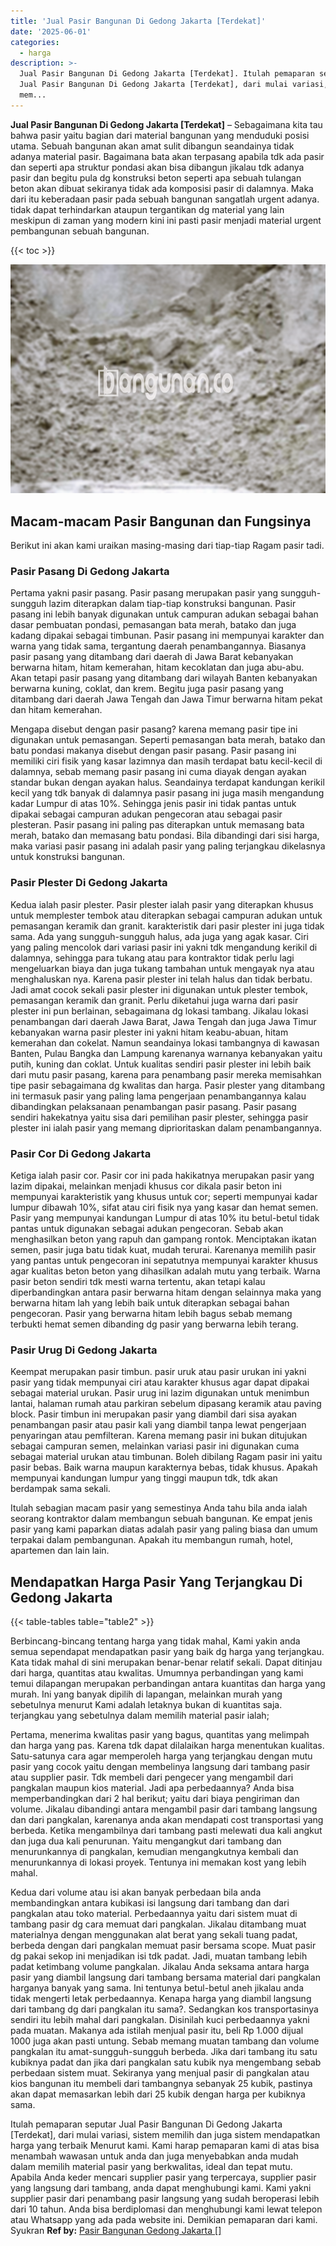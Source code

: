 ```yaml
---
title: 'Jual Pasir Bangunan Di Gedong Jakarta [Terdekat]'
date: '2025-06-01'
categories:
  - harga
description: >-
  Jual Pasir Bangunan Di Gedong Jakarta [Terdekat]. Itulah pemaparan seputar
  Jual Pasir Bangunan Di Gedong Jakarta [Terdekat], dari mulai variasi, sistem
  mem...
---
```


**Jual Pasir Bangunan Di Gedong Jakarta \[Terdekat\]** – Sebagaimana kita tau bahwa pasir yaitu bagian dari material bangunan yang menduduki posisi utama. Sebuah bangunan akan amat sulit dibangun seandainya tidak adanya material pasir. Bagaimana bata akan terpasang apabila tdk ada pasir dan seperti apa struktur pondasi akan bisa dibangun jikalau tdk adanya pasir dan begitu pula dg konstruksi beton seperti apa sebuah tulangan beton akan dibuat sekiranya tidak ada komposisi pasir di dalamnya. Maka dari itu keberadaan pasir pada sebuah bangunan sangatlah urgent adanya. tidak dapat terhindarkan ataupun tergantikan dg material yang lain meskipun di zaman yang modern kini ini pasti pasir menjadi material urgent pembangunan sebuah bangunan.

{{< toc >}}

![Jual Pasir Bangunan Di Gedong Jakarta [Terdekat]](/images/jual-pasir-bangunan-63.png)

## Macam-macam Pasir Bangunan dan Fungsinya

Berikut ini akan kami uraikan masing-masing dari tiap-tiap Ragam pasir tadi.

### Pasir Pasang Di Gedong Jakarta

Pertama yakni pasir pasang. Pasir pasang merupakan pasir yang sungguh-sungguh lazim diterapkan dalam tiap-tiap konstruksi bangunan. Pasir pasang ini lebih banyak digunakan untuk campuran adukan sebagai bahan dasar pembuatan pondasi, pemasangan bata merah, batako dan juga kadang dipakai sebagai timbunan. Pasir pasang ini mempunyai karakter dan warna yang tidak sama, tergantung daerah penambangannya. Biasanya pasir pasang yang ditambang dari daerah di Jawa Barat kebanyakan berwarna hitam, hitam kemerahan, hitam kecoklatan dan juga abu-abu. Akan tetapi pasir pasang yang ditambang dari wilayah Banten kebanyakan berwarna kuning, coklat, dan krem. Begitu juga pasir pasang yang ditambang dari daerah Jawa Tengah dan Jawa Timur berwarna hitam pekat dan hitam kemerahan.

Mengapa disebut dengan pasir pasang? karena memang pasir tipe ini digunakan untuk pemasangan. Seperti pemasangan bata merah, batako dan batu pondasi makanya disebut dengan pasir pasang. Pasir pasang ini memiliki ciri fisik yang kasar lazimnya dan masih terdapat batu kecil-kecil di dalamnya, sebab memang pasir pasang ini cuma diayak dengan ayakan standar bukan dengan ayakan halus. Seandainya terdapat kandungan kerikil kecil yang tdk banyak di dalamnya pasir pasang ini juga masih mengandung kadar Lumpur di atas 10%. Sehingga jenis pasir ini tidak pantas untuk dipakai sebagai campuran adukan pengecoran atau sebagai pasir plesteran. Pasir pasang ini paling pas diterapkan untuk memasang bata merah, batako dan memasang batu pondasi. Bila dibandingi dari sisi harga, maka variasi pasir pasang ini adalah pasir yang paling terjangkau dikelasnya untuk konstruksi bangunan.

### Pasir Plester Di Gedong Jakarta

Kedua ialah pasir plester. Pasir plester ialah pasir yang diterapkan khusus untuk memplester tembok atau diterapkan sebagai campuran adukan untuk pemasangan keramik dan granit. karakteristik dari pasir plester ini juga tidak sama. Ada yang sungguh-sungguh halus, ada juga yang agak kasar. Ciri yang paling mencolok dari variasi pasir ini yakni tdk mengandung kerikil di dalamnya, sehingga para tukang atau para kontraktor tidak perlu lagi mengeluarkan biaya dan juga tukang tambahan untuk mengayak nya atau menghaluskan nya. Karena pasir plester ini telah halus dan tidak berbatu. Jadi amat cocok sekali pasir plester ini digunakan untuk plester tembok, pemasangan keramik dan granit. Perlu diketahui juga warna dari pasir plester ini pun berlainan, sebagaimana dg lokasi tambang. Jikalau lokasi penambangan dari daerah Jawa Barat, Jawa Tengah dan juga Jawa Timur kebanyakan warna pasir plester ini yakni hitam keabu-abuan, hitam kemerahan dan cokelat. Namun seandainya lokasi tambangnya di kawasan Banten, Pulau Bangka dan Lampung karenanya warnanya kebanyakan yaitu putih, kuning dan coklat. Untuk kualitas sendiri pasir plester ini lebih baik dari mutu pasir pasang, karena para penambang pasir mereka memisahkan tipe pasir sebagaimana dg kwalitas dan harga. Pasir plester yang ditambang ini termasuk pasir yang paling lama pengerjaan penambangannya kalau dibandingkan pelaksanaan penambangan pasir pasang. Pasir pasang sendiri hakekatnya yaitu sisa dari pemilihan pasir plester, sehingga pasir plester ini ialah pasir yang memang diprioritaskan dalam penambangannya.

### Pasir Cor Di Gedong Jakarta

Ketiga ialah pasir cor. Pasir cor ini pada hakikatnya merupakan pasir yang lazim dipakai, melainkan menjadi khusus cor dikala pasir beton ini mempunyai karakteristik yang khusus untuk cor; seperti mempunyai kadar lumpur dibawah 10%, sifat atau ciri fisik nya yang kasar dan hemat semen. Pasir yang mempunyai kandungan Lumpur di atas 10% itu betul-betul tidak pantas untuk digunakan sebagai adukan pengecoran. Sebab akan menghasilkan beton yang rapuh dan gampang rontok. Menciptakan ikatan semen, pasir juga batu tidak kuat, mudah terurai. Karenanya memilih pasir yang pantas untuk pengecoran ini sepatutnya mempunyai karakter khusus agar kualitas beton beton yang dihasilkan adalah mutu yang terbaik. Warna pasir beton sendiri tdk mesti warna tertentu, akan tetapi kalau diperbandingkan antara pasir berwarna hitam dengan selainnya maka yang berwarna hitam lah yang lebih baik untuk diterapkan sebagai bahan pengecoran. Pasir yang berwarna hitam lebih bagus sebab memang terbukti hemat semen dibanding dg pasir yang berwarna lebih terang.

### Pasir Urug Di Gedong Jakarta

Keempat merupakan pasir timbun. pasir uruk atau pasir urukan ini yakni pasir yang tidak mempunyai ciri atau karakter khusus agar dapat dipakai sebagai material urukan. Pasir urug ini lazim digunakan untuk menimbun lantai, halaman rumah atau parkiran sebelum dipasang keramik atau paving block. Pasir timbun ini merupakan pasir yang diambil dari sisa ayakan penambangan pasir atau pasir kali yang diambil tanpa lewat pengerjaan penyaringan atau pemfilteran. Karena memang pasir ini bukan ditujukan sebagai campuran semen, melainkan variasi pasir ini digunakan cuma sebagai material urukan atau timbunan. Boleh dibilang Ragam pasir ini yaitu pasir bebas. Baik warna maupun karakternya bebas, tidak khusus. Apakah mempunyai kandungan lumpur yang tinggi maupun tdk, tdk akan berdampak sama sekali.

Itulah sebagian macam pasir yang semestinya Anda tahu bila anda ialah seorang kontraktor dalam membangun sebuah bangunan. Ke empat jenis pasir yang kami paparkan diatas adalah pasir yang paling biasa dan umum terpakai dalam pembangunan. Apakah itu membangun rumah, hotel, apartemen dan lain lain.

## Mendapatkan Harga Pasir Yang Terjangkau Di Gedong Jakarta

{{< table-tables table="table2" >}}

Berbincang-bincang tentang harga yang tidak mahal, Kami yakin anda semua sependapat mendapatkan pasir yang baik dg harga yang terjangkau. Kata tidak mahal di sini merupakan benar-benar relatif sekali. Dapat ditinjau dari harga, quantitas atau kwalitas. Umumnya perbandingan yang kami temui dilapangan merupakan perbandingan antara kuantitas dan harga yang murah. Ini yang banyak dipilih di lapangan, melainkan murah yang sebetulnya menurut Kami adalah letaknya bukan di kuantitas saja. terjangkau yang sebetulnya dalam memilih material pasir ialah;

Pertama, menerima kwalitas pasir yang bagus, quantitas yang melimpah dan harga yang pas. Karena tdk dapat dilalaikan harga menentukan kualitas. Satu-satunya cara agar memperoleh harga yang terjangkau dengan mutu pasir yang cocok yaitu dengan membelinya langsung dari tambang pasir atau supplier pasir. Tdk membeli dari pengecer yang mengambil dari pangkalan maupun kios material. Jadi apa perbedaannya? Anda bisa memperbandingkan dari 2 hal berikut; yaitu dari biaya pengiriman dan volume. Jikalau dibandingi antara mengambil pasir dari tambang langsung dan dari pangkalan, karenanya anda akan mendapati cost transportasi yang berbeda. Ketika mengambilnya dari tambang pasti melewati dua kali angkut dan juga dua kali penurunan. Yaitu mengangkut dari tambang dan menurunkannya di pangkalan, kemudian mengangkutnya kembali dan menurunkannya di lokasi proyek. Tentunya ini memakan kost yang lebih mahal.

Kedua dari volume atau isi akan banyak perbedaan bila anda membandingkan antara kubikasi isi langsung dari tambang dan dari pangkalan atau toko material. Perbedaannya yaitu dari sistem muat di tambang pasir dg cara memuat dari pangkalan. Jikalau ditambang muat materialnya dengan menggunakan alat berat yang sekali tuang padat, berbeda dengan dari pangkalan memuat pasir bersama scope. Muat pasir dg pakai sekop ini menjadikan isi tdk padat. Jadi, muatan tambang lebih padat ketimbang volume pangkalan. Jikalau Anda seksama antara harga pasir yang diambil langsung dari tambang bersama material dari pangkalan harganya banyak yang sama. Ini tentunya betul-betul aneh jikalau anda tidak mengerti letak perbedaannya. Kenapa harga yang diambil langsung dari tambang dg dari pangkalan itu sama?. Sedangkan kos transportasinya sendiri itu lebih mahal dari pangkalan. Disinilah kuci perbedaannya yakni pada muatan. Makanya ada istilah menjual pasir itu, beli Rp 1.000 dijual 1000 juga akan pasti untung. Sebab memang muatan tambang dan volume pangkalan itu amat-sungguh-sungguh berbeda. Jika dari tambang itu satu kubiknya padat dan jika dari pangkalan satu kubik nya mengembang sebab perbedaan sistem muat. Sekiranya yang menjual pasir di pangkalan atau kios bangunan itu membeli dari tambangnya sebanyak 25 kubik, pastinya akan dapat memasarkan lebih dari 25 kubik dengan harga per kubiknya sama.

Itulah pemaparan seputar Jual Pasir Bangunan Di Gedong Jakarta \[Terdekat\], dari mulai variasi, sistem memilih dan juga sistem mendapatkan harga yang terbaik Menurut kami. Kami harap pemaparan kami di atas bisa menambah wawasan untuk anda dan juga menyebabkan anda mudah dalam memilih material pasir yang berkwalitas, ideal dan tepat mutu. Apabila Anda keder mencari supplier pasir yang terpercaya, supplier pasir yang langsung dari tambang, anda dapat menghubungi kami. Kami yakni supplier pasir dari penambang pasir langsung yang sudah beroperasi lebih dari 10 tahun. Anda bisa berdiplomasi dan menghubungi kami lewat telepon atau Whatsapp yang ada pada website ini. Demikian pemaparan dari kami. Syukran
**Ref by:** [Pasir Bangunan Gedong Jakarta []](https://id.wikipedia.org/wiki/Pasir)
